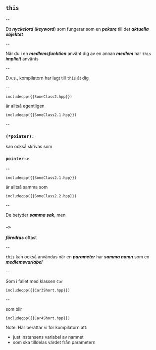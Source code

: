 ## `this`

--

Ett ***nyckelord*** (***keyword***) som fungerar som en ***pekare*** till det ***aktuella objektet***

--

När du i en ***medlemsfunktion*** använt dig av en annan ***medlem*** har `this` ***implicit*** använts

--

D.v.s., kompilatorn har lagt till `this` åt dig

--

```cpp[5]
includecpp({{SomeClass2.hpp}})
```

är alltså egentligen
<!-- .element: class="fragment" -->

```cpp[5]
includecpp({{SomeClass2.1.hpp}})
```
<!-- .element: class="fragment" -->

--

### `(*pointer).`

kan också skrivas som

### `pointer->`

--

```cpp[5]
includecpp({{SomeClass2.1.hpp}})
```

är alltså samma som

```cpp[5]
includecpp({{SomeClass2.2.hpp}})
```

--

De betyder ***samma sak***, men

### `->`

***föredras*** oftast

--

`this` kan också användas när en ***parameter*** har ***samma namn*** som en ***medlemsvariabel***

--
<!-- .slide: data-transition="slide-in fade-out" -->
Som i fallet med klassen `Car`

```cpp[6,8]
includecpp({{Car3Short.hpp}})
```

--
<!-- .slide: data-transition="fade" -->

som blir

```cpp[6-8]
includecpp({{Car4Short.hpp}})
```

Note:
Här berättar vi för kompilatorn att:
- just instansens variabel av namnet
- som ska tilldelas värdet från parametern